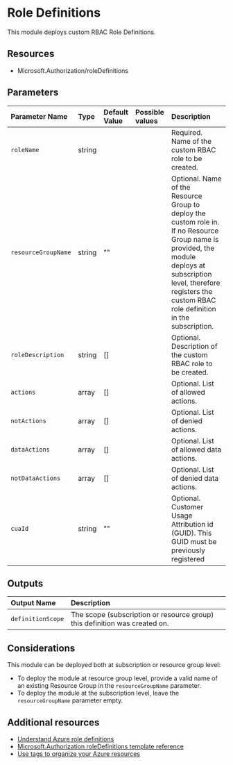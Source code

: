 # Role Definitions

This module deploys custom RBAC Role Definitions.

## Resources

- Microsoft.Authorization/roleDefinitions

## Parameters

| Parameter Name | Type | Default Value | Possible values | Description |
| :-             | :-   | :-            | :-              | :-          |
| `roleName` | string | | | Required. Name of the custom RBAC role to be created.
| `resourceGroupName` | string | "" | | Optional. Name of the Resource Group to deploy the custom role in. If no Resource Group name is provided, the module deploys at subscription level, therefore registers the custom RBAC role definition in the subscription.
| `roleDescription` | string | [] | | Optional. Description of the custom RBAC role to be created.
| `actions` | array | [] | | Optional. List of allowed actions.
| `notActions` | array | [] | | Optional. List of denied actions.
| `dataActions` | array | [] | | Optional. List of allowed data actions.
| `notDataActions` | array | [] | | Optional. List of denied data actions.
| `cuaId` | string | "" | | Optional. Customer Usage Attribution id (GUID). This GUID must be previously registered

## Outputs

| Output Name | Description |
| :-          | :-          |
| `definitionScope` | The scope (subscription or resource group) this definition was created on. |

## Considerations

This module can be deployed both at subscription or resource group level:

- To deploy the module at resource group level, provide a valid name of an existing Resource Group in the `resourceGroupName` parameter.
- To deploy the module at the subscription level, leave the `resourceGroupName` parameter empty.

## Additional resources

- [Understand Azure role definitions](https://docs.microsoft.com/en-us/azure/role-based-access-control/role-definitions)
- [Microsoft.Authorization roleDefinitions template reference](https://docs.microsoft.com/en-us/azure/templates/microsoft.authorization/2018-01-01-preview/roledefinitions)
- [Use tags to organize your Azure resources](https://docs.microsoft.com/en-us/azure/azure-resource-manager/resource-group-using-tags)
